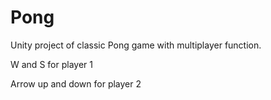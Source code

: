 # Pong
Unity project of classic Pong game with multiplayer function.

 W and S for player 1
 
 Arrow up and down for player 2
